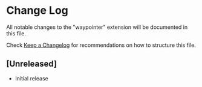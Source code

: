 # Change Log

All notable changes to the "waypointer" extension will be documented in this file.

Check [Keep a Changelog](http://keepachangelog.com/) for recommendations on how to structure this file.

## [Unreleased]

- Initial release